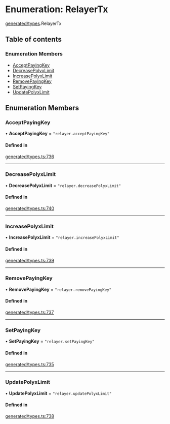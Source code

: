# Enumeration: RelayerTx

[generated/types](../wiki/generated.types).RelayerTx

## Table of contents

### Enumeration Members

- [AcceptPayingKey](../wiki/generated.types.RelayerTx#acceptpayingkey)
- [DecreasePolyxLimit](../wiki/generated.types.RelayerTx#decreasepolyxlimit)
- [IncreasePolyxLimit](../wiki/generated.types.RelayerTx#increasepolyxlimit)
- [RemovePayingKey](../wiki/generated.types.RelayerTx#removepayingkey)
- [SetPayingKey](../wiki/generated.types.RelayerTx#setpayingkey)
- [UpdatePolyxLimit](../wiki/generated.types.RelayerTx#updatepolyxlimit)

## Enumeration Members

### AcceptPayingKey

• **AcceptPayingKey** = ``"relayer.acceptPayingKey"``

#### Defined in

[generated/types.ts:736](https://github.com/PolymeshAssociation/polymesh-sdk/blob/fe2e6dd1/src/generated/types.ts#L736)

___

### DecreasePolyxLimit

• **DecreasePolyxLimit** = ``"relayer.decreasePolyxLimit"``

#### Defined in

[generated/types.ts:740](https://github.com/PolymeshAssociation/polymesh-sdk/blob/fe2e6dd1/src/generated/types.ts#L740)

___

### IncreasePolyxLimit

• **IncreasePolyxLimit** = ``"relayer.increasePolyxLimit"``

#### Defined in

[generated/types.ts:739](https://github.com/PolymeshAssociation/polymesh-sdk/blob/fe2e6dd1/src/generated/types.ts#L739)

___

### RemovePayingKey

• **RemovePayingKey** = ``"relayer.removePayingKey"``

#### Defined in

[generated/types.ts:737](https://github.com/PolymeshAssociation/polymesh-sdk/blob/fe2e6dd1/src/generated/types.ts#L737)

___

### SetPayingKey

• **SetPayingKey** = ``"relayer.setPayingKey"``

#### Defined in

[generated/types.ts:735](https://github.com/PolymeshAssociation/polymesh-sdk/blob/fe2e6dd1/src/generated/types.ts#L735)

___

### UpdatePolyxLimit

• **UpdatePolyxLimit** = ``"relayer.updatePolyxLimit"``

#### Defined in

[generated/types.ts:738](https://github.com/PolymeshAssociation/polymesh-sdk/blob/fe2e6dd1/src/generated/types.ts#L738)
